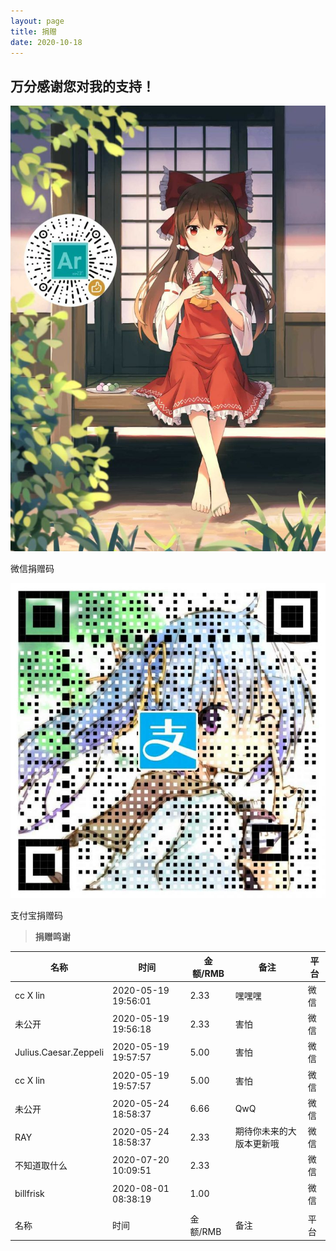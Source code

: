 ```yaml
---
layout: page
title: 捐赠
date: 2020-10-18
---
```


## **万分感谢您对我的支持！**

![wechat](posts/wechatpay.jpg)
<figcaption>微信捐赠码</figcaption></figure>

![ali](posts/alipay.jpg)
<figcaption>支付宝捐赠码</figcaption></figure>

> **捐赠鸣谢**

|  名称  |  时间  |  金额/RMB  |  备注  |  平台  |
|----|-----|-----|-----|-----|
|cc X lin|2020-05-19 19:56:01|2.33|嘿嘿嘿|微信|
|未公开|2020-05-19 19:56:18|2.33|害怕|微信|
|Julius.Caesar.Zeppeli|2020-05-19 19:57:57|5.00|害怕|微信|
|cc X lin|2020-05-19 19:57:57|5.00|害怕|微信|
|未公开|2020-05-24 18:58:37|6.66|QwQ|微信|
|RAY|2020-05-24 18:58:37|2.33|期待你未来的大版本更新哦|微信|
|不知道取什么|2020-07-20 10:09:51|2.33|  |微信|
|billfrisk|2020-08-01 08:38:19|1.00|  |微信|
||||||
|  名称  |  时间  |  金额/RMB  |  备注  |  平台  |
